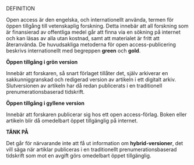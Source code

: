 DEFINITION  

Open access är den engelska, och internationellt använda, termen för öppen tillgång till vetenskaplig forskning. Detta innebär att all forskning som är finansierad av offentliga medel går att finna via en sökning på internet och kan läsas av alla utan kostnad, samt att materialet är fritt att återanvända. De huvudsakliga metoderna för open access-publicering beskrivs internationellt med begreppen **green** och **gold**. 

**Öppen tillgång i grön version**

Innebär att forskaren, så snart förlaget tillåter det, själv arkiverar en sakkunniggranskad och redigerad version av artikeln i ett digitalt arkiv. Slutversionen av artikeln har då redan publicerats i en traditionell prenumerationsbaserad tidskrift.

**Öppen tillgång i gyllene version**

Innebär att forskaren publicerar sig hos ett open access-förlag. Boken eller artikeln blir då omedelbart öppet tillgänglig på internet. 

**TÄNK PÅ**

Det går för närvarande inte att få ut information om **hybrid-versioner**, det vill säga när artiklar publiceras i en traditionellt prenumerationsbaserad tidskrift som mot en avgift görs omedelbart öppet tillgänglig. 
